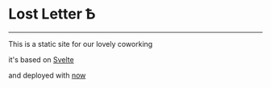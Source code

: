 # Lost Letter Ѣ
---

This is a static site for our lovely coworking

it's based on [Svelte](https://svelte.dev)

and deployed with [now](https://zeit.co/now)
